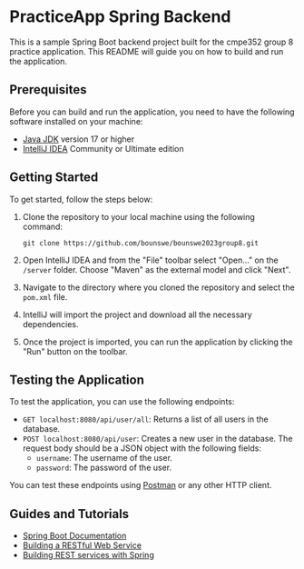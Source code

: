 # PracticeApp Spring Backend

This is a sample Spring Boot backend project built for the cmpe352 group 8 practice application. This README will guide you on how to build and run the application.

## Prerequisites

Before you can build and run the application, you need to have the following software installed on your machine:

- [Java JDK](https://www.oracle.com/java/technologies/javase-downloads.html) version 17 or higher
- [IntelliJ IDEA](https://www.jetbrains.com/idea/download/) Community or Ultimate edition

## Getting Started

To get started, follow the steps below:

1. Clone the repository to your local machine using the following command:

   ```
   git clone https://github.com/bounswe/bounswe2023group8.git
   ```

2. Open IntelliJ IDEA and from the "File" toolbar select "Open..." on the `/server` folder. Choose "Maven" as the external model and click "Next".

3. Navigate to the directory where you cloned the repository and select the `pom.xml` file.  

4. IntelliJ will import the project and download all the necessary dependencies.

5. Once the project is imported, you can run the application by clicking the "Run" button on the toolbar.

## Testing the Application

To test the application, you can use the following endpoints:

- `GET localhost:8080/api/user/all`: Returns a list of all users in the database.
- `POST localhost:8080/api/user`: Creates a new user in the database. The request body should be a JSON object with the following fields:
  - `username`: The username of the user.
  - `password`: The password of the user.

You can test these endpoints using [Postman](https://www.postman.com/downloads/) or any other HTTP client. 

## Guides and Tutorials

- [Spring Boot Documentation](https://spring.io/projects/spring-boot#learn)
- [Building a RESTful Web Service](https://spring.io/guides/gs/rest-service/)
- [Building REST services with Spring](https://spring.io/guides/tutorials/rest/)
